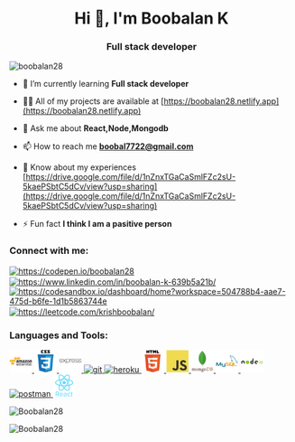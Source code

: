 <h1 align="center">Hi 👋, I'm Boobalan K</h1>
<h3 align="center">Full stack developer</h3>

<p align="left"> <img src="https://komarev.com/ghpvc/?username=boobalan28&label=Profile%20views&color=0e75b6&style=flat" alt="boobalan28" /> </p>

- 🌱 I’m currently learning **Full stack developer**

- 👨‍💻 All of my projects are available at [https://boobalan28.netlify.app](https://boobalan28.netlify.app)

- 💬 Ask me about **React,Node,Mongodb**

- 📫 How to reach me **boobal7722@gmail.com**

- 📄 Know about my experiences [https://drive.google.com/file/d/1nZnxTGaCaSmlFZc2sU-5kaePSbtC5dCv/view?usp=sharing](https://drive.google.com/file/d/1nZnxTGaCaSmlFZc2sU-5kaePSbtC5dCv/view?usp=sharing)

- ⚡ Fun fact **I think I am a pasitive person**

<h3 align="left">Connect with me:</h3>
<p align="left">
<a href="https://codepen.io/https://codepen.io/boobalan28" target="blank"><img align="center" src="https://raw.githubusercontent.com/rahuldkjain/github-profile-readme-generator/master/src/images/icons/Social/codepen.svg" alt="https://codepen.io/boobalan28" height="30" width="40" /></a>
<a href="https://linkedin.com/in/https://www.linkedin.com/in/boobalan-k-639b5a21b/" target="blank"><img align="center" src="https://raw.githubusercontent.com/rahuldkjain/github-profile-readme-generator/master/src/images/icons/Social/linked-in-alt.svg" alt="https://www.linkedin.com/in/boobalan-k-639b5a21b/" height="30" width="40" /></a>
<a href="https://codesandbox.com/https://codesandbox.io/dashboard/home?workspace=504788b4-aae7-475d-b6fe-1d1b5863744e" target="blank"><img align="center" src="https://raw.githubusercontent.com/rahuldkjain/github-profile-readme-generator/master/src/images/icons/Social/codesandbox.svg" alt="https://codesandbox.io/dashboard/home?workspace=504788b4-aae7-475d-b6fe-1d1b5863744e" height="30" width="40" /></a>
<a href="https://www.leetcode.com/https://leetcode.com/krishboobalan/" target="blank"><img align="center" src="https://raw.githubusercontent.com/rahuldkjain/github-profile-readme-generator/master/src/images/icons/Social/leet-code.svg" alt="https://leetcode.com/krishboobalan/" height="30" width="40" /></a>
</p>

<h3 align="left">Languages and Tools:</h3>
<p align="left"> <a href="https://aws.amazon.com" target="_blank" rel="noreferrer"> <img src="https://raw.githubusercontent.com/devicons/devicon/master/icons/amazonwebservices/amazonwebservices-original-wordmark.svg" alt="aws" width="40" height="40"/> </a> <a href="https://www.w3schools.com/css/" target="_blank" rel="noreferrer"> <img src="https://raw.githubusercontent.com/devicons/devicon/master/icons/css3/css3-original-wordmark.svg" alt="css3" width="40" height="40"/> </a> <a href="https://expressjs.com" target="_blank" rel="noreferrer"> <img src="https://raw.githubusercontent.com/devicons/devicon/master/icons/express/express-original-wordmark.svg" alt="express" width="40" height="40"/> </a> <a href="https://git-scm.com/" target="_blank" rel="noreferrer"> <img src="https://www.vectorlogo.zone/logos/git-scm/git-scm-icon.svg" alt="git" width="40" height="40"/> </a> <a href="https://heroku.com" target="_blank" rel="noreferrer"> <img src="https://www.vectorlogo.zone/logos/heroku/heroku-icon.svg" alt="heroku" width="40" height="40"/> </a> <a href="https://www.w3.org/html/" target="_blank" rel="noreferrer"> <img src="https://raw.githubusercontent.com/devicons/devicon/master/icons/html5/html5-original-wordmark.svg" alt="html5" width="40" height="40"/> </a> <a href="https://developer.mozilla.org/en-US/docs/Web/JavaScript" target="_blank" rel="noreferrer"> <img src="https://raw.githubusercontent.com/devicons/devicon/master/icons/javascript/javascript-original.svg" alt="javascript" width="40" height="40"/> </a> <a href="https://www.mongodb.com/" target="_blank" rel="noreferrer"> <img src="https://raw.githubusercontent.com/devicons/devicon/master/icons/mongodb/mongodb-original-wordmark.svg" alt="mongodb" width="40" height="40"/> </a> <a href="https://www.mysql.com/" target="_blank" rel="noreferrer"> <img src="https://raw.githubusercontent.com/devicons/devicon/master/icons/mysql/mysql-original-wordmark.svg" alt="mysql" width="40" height="40"/> </a> <a href="https://nodejs.org" target="_blank" rel="noreferrer"> <img src="https://raw.githubusercontent.com/devicons/devicon/master/icons/nodejs/nodejs-original-wordmark.svg" alt="nodejs" width="40" height="40"/> </a> <a href="https://postman.com" target="_blank" rel="noreferrer"> <img src="https://www.vectorlogo.zone/logos/getpostman/getpostman-icon.svg" alt="postman" width="40" height="40"/> </a> <a href="https://reactjs.org/" target="_blank" rel="noreferrer"> <img src="https://raw.githubusercontent.com/devicons/devicon/master/icons/react/react-original-wordmark.svg" alt="react" width="40" height="40"/> </a> </p>

<p><img align="left" src="https://github-readme-stats.vercel.app/api/top-langs?username=Boobalan28&show_icons=true&locale=en&layout=compact" alt="Boobalan28" /></p>
<br/>

<p>&nbsp;<img align="left" src="https://github-readme-stats.vercel.app/api?username=Boobalan28&show_icons=true&locale=en" alt="Boobalan28" /></p>



